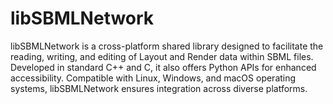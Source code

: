 # libSBMLNetwork

libSBMLNetwork is a cross-platform shared library designed to facilitate the reading, writing, and editing of Layout and Render data within SBML files. Developed in standard C++ and C, it also offers Python APIs for enhanced accessibility. Compatible with Linux, Windows, and macOS operating systems, libSBMLNetwork ensures integration across diverse platforms.